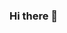 ### Hi there 👋

<!-- I'm Moh. Berlian Nusantara, i'm a fresh graduate of Informatics Engineering.
I'm good at managing a project, I'm also good to define the business process, requirement gathering, analyze what the client needed, analyze the process of your business, and etc.

Specializes in making UI UX experience for web and mobile. making a user stories, wireframing, prototyping, user flows, user personas and also a Web developers with php and react framework.
-->

<!--
**mohberliannusantara/mohberliannusantara** is a ✨ _special_ ✨ repository because its `README.md` (this file) appears on your GitHub profile.

Here are some ideas to get you started:

- 🔭 I’m currently working on ...
- 🌱 I’m currently learning ...
- 👯 I’m looking to collaborate on ...
- 🤔 I’m looking for help with ...
- 💬 Ask me about ...
- 📫 How to reach me: ...
- 😄 Pronouns: ...
- ⚡ Fun fact: ...
-->
